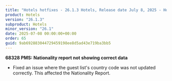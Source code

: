 ```yaml
---
title: "Hotels hotfixes - 26.1.3 Hotels, Release date July 8, 2025 - Hotfixes"
product: Hotels
version: "26.1.3"
subproduct: Hotels
minor_version: "26.1"
date: 2025-07-08 00:00:00+00:00
order: 65
guid: 9ab692883044729459198ee8d5ad43e719ba3bb5
---
```


<strong>68328 PMS: Nationality report not showing correct data</strong>
<ul><li>Fixed an issue where the guest list's country code was not updated correctly. This affected the Nationality Report.</li></ul>
